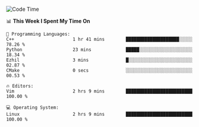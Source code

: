 <!-- [![Top Langs](https://github-readme-stats.vercel.app/api/top-langs/?username=gagahsyuja&theme=dracula&hide_border=true&border_radius=7)](https://github.com/anuraghazra/github-readme-stats) -->

<!--START_SECTION:waka-->
![Code Time](http://img.shields.io/badge/Code%20Time-200%20hrs%209%20mins-blue)

📊 **This Week I Spent My Time On** 

```text
💬 Programming Languages: 
C++                      1 hr 41 mins        ████████████████████░░░░░   78.26 % 
Python                   23 mins             █████░░░░░░░░░░░░░░░░░░░░   18.34 % 
Ezhil                    3 mins              █░░░░░░░░░░░░░░░░░░░░░░░░   02.87 % 
CMake                    0 secs              ░░░░░░░░░░░░░░░░░░░░░░░░░   00.53 % 

🔥 Editors: 
Vim                      2 hrs 9 mins        █████████████████████████   100.00 % 

💻 Operating System: 
Linux                    2 hrs 9 mins        █████████████████████████   100.00 % 
```


<!--END_SECTION:waka-->
